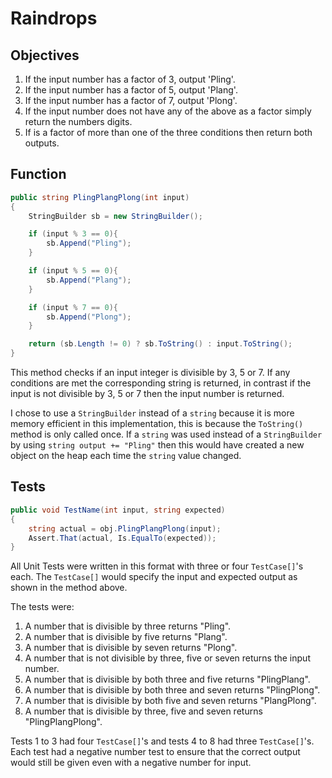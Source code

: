 # Raindrops

## Objectives

1. If the input number has a factor of 3, output 'Pling'.
2. If the input number has a factor of 5, output 'Plang'.
3. If the input number has a factor of 7, output 'Plong'.
4. If the input number does not have any of the above as a factor simply return the numbers digits.
5. If is a factor of more than one of the three conditions then return both outputs.



## Function

```c#
public string PlingPlangPlong(int input)
{
	StringBuilder sb = new StringBuilder();

	if (input % 3 == 0){
		sb.Append("Pling");
	}

	if (input % 5 == 0){
		sb.Append("Plang");
	}

	if (input % 7 == 0){
		sb.Append("Plong");
	}

	return (sb.Length != 0) ? sb.ToString() : input.ToString();
}
```

This method checks if an input integer is divisible by 3, 5 or 7. If any conditions are met the corresponding string is returned, in contrast if the input is not divisible by 3, 5 or 7 then the input number is returned.



I chose to use a ```StringBuilder``` instead of a ```string``` because it is more memory efficient in this implementation, this is because the ```ToString()``` method is only called once. If a ```string``` was used instead of a ```StringBuilder``` by using ```string output += "Pling"``` then this would have created a new object on the heap each time the ```string``` value changed.







## Tests

``` c#
public void TestName(int input, string expected)
{
	string actual = obj.PlingPlangPlong(input);
	Assert.That(actual, Is.EqualTo(expected));
}
```

All Unit Tests were written in this format with three or four ```TestCase[]```'s each. The ```TestCase[]``` would specify the input and expected output as shown in the method above.

The tests were:

1. A number that is divisible by three returns "Pling".
2. A number that is divisible by five returns "Plang".
3. A number that is divisible by seven returns "Plong".
4. A number that is not divisible by three, five or seven returns the input number.
5. A number that is divisible by both three and five returns "PlingPlang".
6. A number that is divisible by both three and seven returns "PlingPlong".
7. A number that is divisible by both five and seven returns "PlangPlong".
8. A number that is divisible by three, five and seven returns "PlingPlangPlong".



Tests 1 to 3 had four ```TestCase[]```'s and tests 4 to 8 had three ```TestCase[]```'s. Each test had a negative number test to ensure that the correct output would still be given even with a negative number for input.

